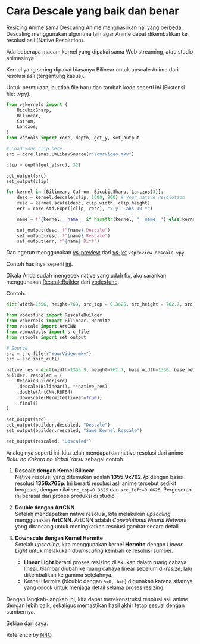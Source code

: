 # Cara Descale yang baik dan benar

Resizing Anime sama Descaling Anime menghasilkan hal yang berbeda, Descaling menggunakan algoritma lain agar Anime dapat dikembalikan ke resolusi asli (Native Resolution).

Ada beberapa macam kernel yang dipakai sama Web streaming, atau studio animasinya.

Kernel yang sering dipakai biasanya Bilinear untuk upscale Anime dari resolusi asli (tergantung kasus).

Untuk permulaan, buatlah file baru dan tambah kode seperti ini (Ekstensi file: .vpy).

```py
from vskernels import (
    BicubicSharp,
    Bilinear,
    Catrom,
    Lanczos,
)
from vstools import core, depth, get_y, set_output

# Load your clip here
src = core.lsmas.LWLibavSource(r"YourVideo.mkv")

clip = depth(get_y(src), 32)

set_output(src)
set_output(clip)

for kernel in [Bilinear, Catrom, BicubicSharp, Lanczos(3)]:
    desc = kernel.descale(clip, 1600, 900) # Your native resolution
    resc = kernel.scale(desc, clip.width, clip.height)
    err = core.std.Expr([clip, resc], "x y - abs 10 *")

    name = f"{kernel.__name__ if hasattr(kernel, '__name__') else kernel.__class__.__name__}"

    set_output(desc, f"{name} Descale")
    set_output(resc, f"{name} Rescale")
    set_output(err, f"{name} Diff")
```

Dan ngerun menggunakan [vs-preview](https://github.com/Jaded-Encoding-Thaumaturgy/vs-preview) dari [vs-jet](https://github.com/Jaded-Encoding-Thaumaturgy/vs-jet) `vspreview descale.vpy`

Contoh hasilnya seperti [ini](https://slow.pics/c/49QvOKoW).

Dikala Anda sudah mengecek native yang udah fix, aku sarankan menggunakan [RescaleBuilder](https://muxtools.vodes.pw/vodesfunc/rescale/#vodesfunc.rescale.RescaleBuilder) dari [vodesfunc](https://github.com/Vodes/vodesfunc).

Contoh:

```py
dict(width=1356, height=763, src_top = 0.3625, src_height = 762.7, src_width=1355.9, src_left=0.0625)
```

```py
from vodesfunc import RescaleBuilder
from vskernels import Bilinear, Hermite
from vsscale import ArtCNN
from vsmuxtools import src_file
from vstools import set_output

# Source
src = src_file(r"YourVideo.mkv")
src = src.init_cut()

native_res = dict(width=1355.9, height=762.7, base_width=1356, base_height=763, shift=(0.3625, 0.0625))
builder, rescaled = (
    RescaleBuilder(src)
    .descale(Bilinear(), **native_res)
    .double(ArtCNN.R8F64)
    .downscale(Hermite(linear=True))
    .final()
)

set_output(src)
set_output(builder.descaled, "Descale")
set_output(builder.rescaled, "Same Kernel Rescale")

set_output(rescaled, "Upscaled")
```

Analoginya seperti ini: kita telah mendapatkan native resolusi dari anime *Boku no Kokoro no Yabai Yatsu* sebagai contoh.

1. **Descale dengan Kernel Bilinear**  
   Native resolusi yang ditemukan adalah **1355.9x762.7p** dengan basis resolusi **1356x763p**. Ini berarti resolusi asli anime tersebut sedikit bergeser, dengan nilai `src_top=0.3625` dan `src_left=0.0625`. Pergeseran ini berasal dari proses produksi di studio.

2. **Double dengan ArtCNN**  
   Setelah mendapatkan native resolusi, kita melakukan *upscaling* menggunakan **ArtCNN**. ArtCNN adalah *Convolutional Neural Network* yang dirancang untuk meningkatkan resolusi gambar secara detail.

3. **Downscale dengan Kernel Hermite**  
   Setelah *upscaling*, kita menggunakan kernel **Hermite** dengan *Linear Light* untuk melakukan *downscaling* kembali ke resolusi sumber.  
   - **Linear Light** berarti proses resizing dilakukan dalam ruang cahaya linear. Gambar diubah ke ruang cahaya linear sebelum di-*resize*, lalu dikembalikan ke gamma setelahnya.  
   - Kernel Hermite (bicubic dengan `a=0, b=0`) digunakan karena sifatnya yang cocok untuk menjaga detail selama proses resizing.

Dengan langkah-langkah ini, kita dapat merekonstruksi resolusi asli anime dengan lebih baik, sekaligus memastikan hasil akhir tetap sesuai dengan sumbernya.

Sekian dari saya.

Reference by [N4O](https://blog.n4o.xyz/posts/descalingvideo).